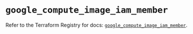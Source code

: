 # `google_compute_image_iam_member`

Refer to the Terraform Registry for docs: [`google_compute_image_iam_member`](https://registry.terraform.io/providers/hashicorp/google-beta/6.1.0/docs/resources/google_compute_image_iam_member).
